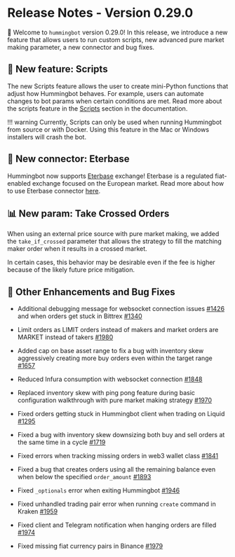 # Release Notes - Version 0.29.0

🚀 Welcome to `hummingbot` version 0.29.0! In this release, we introduce a new feature that allows users to run custom scripts, new advanced pure market making parameter, a new connector and bug fixes.

## 🤖 New feature: Scripts

The new Scripts feature allows the user to create mini-Python functions that adjust how Hummingbot behaves. For example, users can automate changes to bot params when certain conditions are met. Read more about the scripts feature in the [Scripts](/advanced/scripts/) section in the documentation.

!!! warning
    Currently, Scripts can only be used when running Hummingbot from source or with Docker. Using this feature in the Mac or Windows installers will crash the bot.

## 🔗 New connector: Eterbase

Hummingbot now supports [Eterbase](https://www.eterbase.com/) exchange! Eterbase is a regulated fiat-enabled exchange focused on the European market. Read more about how to use Eterbase connector [here](/connectors/eterbase/).

## 📊 New param: Take Crossed Orders

When using an external price source with pure market making, we added the `take_if_crossed` parameter that allows the strategy to fill the matching maker order when it results in a crossed market.

In certain cases, this behavior may be desirable even if the fee is higher because of the likely future price mitigation.


## 🐞 Other Enhancements and Bug Fixes

* Additional debugging message for websocket connection issues [#1426](https://github.com/CoinAlpha/hummingbot/issues/1426) and when orders get stuck in Bittrex [#1340](https://github.com/CoinAlpha/hummingbot/issues/1340)
* Limit orders as LIMIT orders instead of makers and market orders are MARKET instead of takers [#1980](https://github.com/CoinAlpha/hummingbot/issues/1980)
* Added cap on base asset range to fix a bug with inventory skew aggressively creating more buy orders even within the target range [#1657](https://github.com/CoinAlpha/hummingbot/issues/1657)
* Reduced Infura consumption with websocket connection [#1848](https://github.com/CoinAlpha/hummingbot/issues/1848)
* Replaced inventory skew with ping pong feature during basic configuration walkthrough with pure market making strategy [#1970](https://github.com/CoinAlpha/hummingbot/issues/1970)

* Fixed orders getting stuck in Hummingbot client when trading on Liquid [#1295](https://github.com/CoinAlpha/hummingbot/issues/1295)
* Fixed a bug with inventory skew downsizing both buy and sell orders at the same time in a cycle [#1719](https://github.com/CoinAlpha/hummingbot/issues/1719)
* Fixed errors when tracking missing orders in web3 wallet class [#1841](https://github.com/CoinAlpha/hummingbot/issues/1841)
* Fixed a bug that creates orders using all the remaining balance even when below the specified `order_amount` [#1893](https://github.com/CoinAlpha/hummingbot/issues/1893)
* Fixed `_optionals` error when exiting Hummingbot [#1946](https://github.com/CoinAlpha/hummingbot/issues/1946)
* Fixed unhandled trading pair error when running `create` command in Kraken [#1959](https://github.com/CoinAlpha/hummingbot/issues/1959)
* Fixed client and Telegram notification when hanging orders are filled [#1974](https://github.com/CoinAlpha/hummingbot/issues/1974)
* Fixed missing fiat currency pairs in Binance [#1979](https://github.com/CoinAlpha/hummingbot/pull/1979)